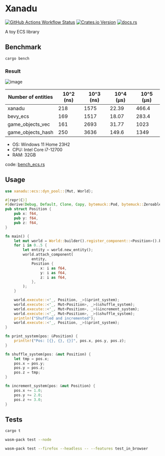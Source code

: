 # Xanadu

[![GitHub Actions Workflow Status](https://img.shields.io/github/actions/workflow/status/yuma140902/xanadu/ci.yml?logo=github&label=CI)](https://github.com/yuma140902/Xanadu/actions/workflows/ci.yml)
[![Crates.io Version](https://img.shields.io/crates/v/xanadu)](https://crates.io/crates/xanadu)
[![docs.rs](https://img.shields.io/docsrs/xanadu?logo=docsdotrs)](https://docs.rs/xanadu/latest/xanadu/)

A toy ECS library

## Benchmark

```sh
cargo bench
```

### Result

![image](https://github.com/yuma140902/Xanadu/assets/23431077/eb76659c-fb39-440c-9d90-be446cf026a4)


| Number of entities | 10^2 (ns) | 10^3 (ns) | 10^4 (μs) | 10^5 (μs) |
| ------------------ | --------- | --------- | --------- | --------- |
| xanadu             |       218 |      1575 |     22.39 |     466.4 |
| bevy_ecs           |       169 |      1517 |     18.07 |     283.4 |
| game_objects_vec   |       161 |      2693 |     31.77 |    1023   |
| game_objects_hash  |       250 |      3636 |    149.6  |    1349   |

- OS: Windows 11 Home 23H2
- CPU: Intel Core i7-12700
- RAM: 32GB

code: [bench_ecs.rs](./benches/bench_ecs.rs)

## Usage

```rust
use xanadu::ecs::dyn_pool::{Mut, World};

#[repr(C)]
#[derive(Debug, Default, Clone, Copy, bytemuck::Pod, bytemuck::Zeroable, PartialEq)]
pub struct Position {
    pub x: f64,
    pub y: f64,
    pub z: f64,
}

fn main() {
    let mut world = World::builder().register_component::<Position>().build();
    for i in 0..5 {
        let entity = world.new_entity();
        world.attach_component(
            entity,
            Position {
                x: i as f64,
                y: i as f64,
                z: i as f64,
            },
        );
    }

    world.execute::<'_, Position, _>(&print_system);
    world.execute::<'_, Mut<Position>, _>(&shuffle_system);
    world.execute::<'_, Mut<Position>, _>(&increment_system);
    world.execute::<'_, Mut<Position>, _>(&shuffle_system);
    println!("Shuffled and incremented");
    world.execute::<'_, Position, _>(&print_system);
}

fn print_system(pos: &Position) {
    println!("Pos: [{}, {}, {}]", pos.x, pos.y, pos.z);
}

fn shuffle_system(pos: &mut Position) {
    let tmp = pos.x;
    pos.x = pos.y;
    pos.y = pos.z;
    pos.z = tmp;
}

fn increment_system(pos: &mut Position) {
    pos.x += 1.0;
    pos.y += 2.0;
    pos.z += 3.0;
}
```

## Tests

```sh
cargo t
```

```sh
wasm-pack test --node
```

```sh
wasm-pack test --firefox --headless -- --features test_in_browser
```

